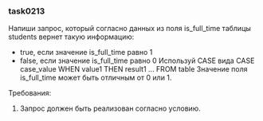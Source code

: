 
### task0213

Напиши запрос, который согласно данных из поля is_full_time таблицы students вернет такую информацию:
- true, если значение is_full_time равно 1
- false, если значение is_full_time равно 0
Используй CASE вида CASE case_value WHEN value1 THEN result1 ... FROM table
Значение поля is_full_time может быть отличным от 0 или 1.


Требования:
1.	Запрос должен быть реализован согласно условию.


